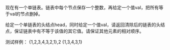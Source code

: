 现在有一个单链表。链表中每个节点保存一个整数，再给定一个值val，把所有等于val的节点删掉。

给定一个单链表的头结点head，同时给定一个值val，请返回清除后的链表的头结点，保证链表中有不等于该值的其它值。请保证其他元素的相对顺序。

测试样例：
{1,2,3,4,3,2,1},2
{1,3,4,3,1}
